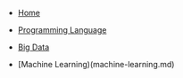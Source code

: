 * [Home](/)

* [Programming Language](language.md)

* [Big Data](bigdata.md)

* [Machine Learning)(machine-learning.md)
